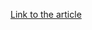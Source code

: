 [Link to the article](https://blogs.microsoft.com/on-the-issues/2021/07/20/the-growing-threat-of-ransomware/)
